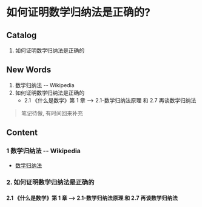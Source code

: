# 如何证明数学归纳法是正确的?

## Catalog
1. 如何证明数学归纳法是正确的


## New Words
1. 数学归纳法 -- Wikipedia
2. 如何证明数学归纳法是正确的
    + 2.1 《什么是数学》第 1 章 --> 2.1-数学归纳法原理 和 2.7 再谈数学归纳法



> 笔记待做, 有时间回来补充



## Content

### 1 数学归纳法 -- Wikipedia
- [数学归纳法](https://zh.wikipedia.org/wiki/%E6%95%B0%E5%AD%A6%E5%BD%92%E7%BA%B3%E6%B3%95)

### 2. 如何证明数学归纳法是正确的
#### 2.1 《什么是数学》第 1 章 --> 2.1-数学归纳法原理 和 2.7 再谈数学归纳法



